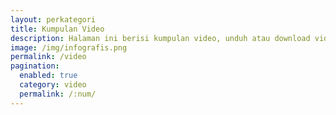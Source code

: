 ```yaml
---
layout: perkategori
title: Kumpulan Video
description: Halaman ini berisi kumpulan video, unduh atau download video di Administrasi.net. Selain itu anda juga bisa mengirimkan video yang anda miliki di Administrasi.Net
image: /img/infografis.png
permalink: /video
pagination: 
  enabled: true
  category: video
  permalink: /:num/
---
```

